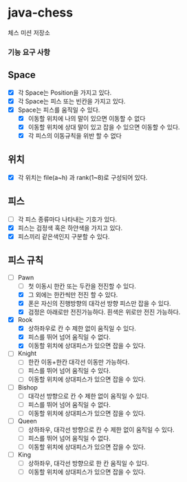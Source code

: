 # java-chess

체스 미션 저장소

### 기능 요구 사항

## Space
- [x] 각 Space는 Position을 가지고 있다.
- [x] 각 Space는 피스 또는 빈칸을 가지고 있다.
- [x] Space는 피스를 움직일 수 있다.
  - [x] 이동할 위치에 나의 말이 있으면 이동할 수 없다
  - [x] 이동할 위치에 상대 말이 있고 잡을 수 있으면 이동할 수 있다.
  - [x] 각 피스의 이동규칙을 위반 할 수 없다

## 위치
- [x] 각 위치는 file(a~h) 과 rank(1~8)로 구성되어 있다.

## 피스
- [ ] 각 피스 종류마다 나타내는 기호가 있다.
- [x] 피스는 검정색 혹은 하얀색을 가지고 있다.
- [x] 피스끼리 같은색인지 구분할 수 있다.

## 피스 규칙
- [ ] Pawn
  - [ ] 첫 이동시 한칸 또는 두칸을 전진할 수 있다.
  - [x] 그 외에는 한칸씩만 전진 할 수 있다.
  - [x] 폰은 자신의 진행방향의 대각선 방향 피스만 잡을 수 있다.
  - [x] 검정은 아래로만 전진가능하다. 흰색은 위로만 전진 가능하다.
- [x] Rook
  - [x] 상하좌우로 칸 수 제한 없이 움직일 수 있다.
  - [x] 피스를 뛰어 넘어 움직일 수 없다.
  - [x] 이동할 위치에 상대피스가 있으면 잡을 수 있다.
- [ ] Knight
  - [ ] 한칸 이동+한칸 대각선 이동만 가능하다.
  - [ ] 피스를 뛰어 넘어 움직일 수 있다.
  - [ ] 이동할 위치에 상대피스가 있으면 잡을 수 있다.
- [ ] Bishop
  - [ ] 대각선 방향으로 칸 수 제한 없이 움직일 수 있다.
  - [ ] 피스를 뛰어 넘어 움직일 수 없다.
  - [ ] 이동할 위치에 상대피스가 있으면 잡을 수 있다.
- [ ] Queen
  - [ ] 상하좌우, 대각선 방향으로 칸 수 제한 없이 움직일 수 있다.
  - [ ] 피스를 뛰어 넘어 움직일 수 없다.
  - [ ] 이동할 위치에 상대피스가 있으면 잡을 수 있다.
- [ ] King
  - [ ] 상하좌우, 대각선 방향으로 한 칸 움직일 수 있다.
  - [ ] 이동할 위치에 상대피스가 있으면 잡을 수 있다.

